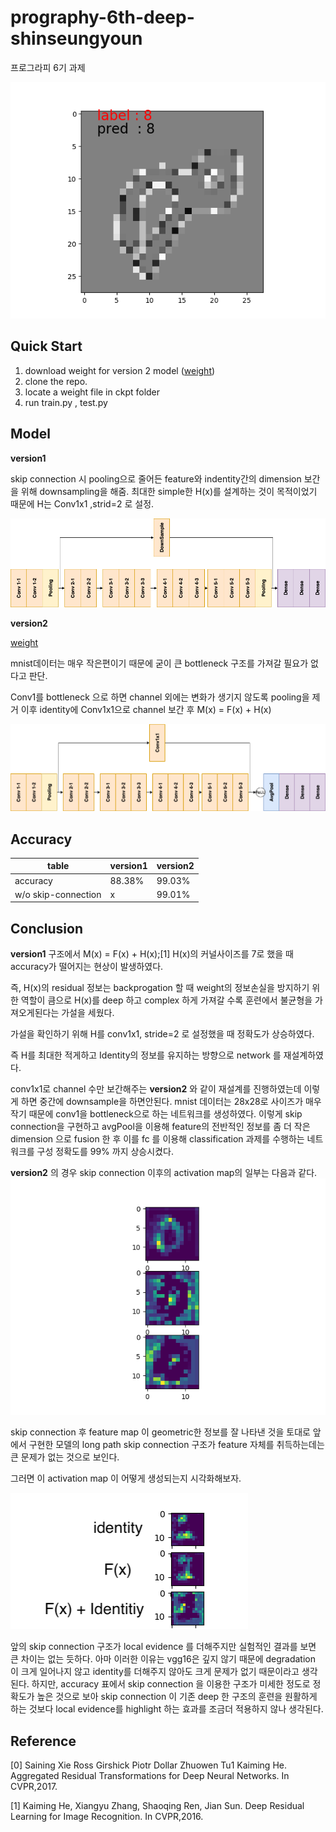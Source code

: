# prography-6th-deep-shinseungyoun
프로그라피 6기 과제

![model result](https://github.com/SeungyounShin/prography-6th-deep-shinseungyoun/blob/master/img/result.png?raw=true)

## Quick Start
1. download weight for version 2 model ([weight](https://drive.google.com/file/d/1QcuQFdd0oSvAjSO4ZiS7FZ187vY7tVWT/view?usp=sharing))
2. clone the repo.
3. locate a weight file in ckpt folder
4. run train.py , test.py

## Model
**version1**

skip connection 시 pooling으로 줄어든 feature와 indentity간의 dimension 보간을 위해 downsampling을 해줌.
최대한 simple한 H(x)를 설계하는 것이 목적이었기 때문에 H는 Conv1x1 ,strid=2 로 설정.

![Alt text](https://github.com/SeungyounShin/prography-6th-deep-shinseungyoun/blob/master/img/vgg16_skipconn_ver1.png?raw=true)

**version2**

[weight](https://drive.google.com/file/d/1QcuQFdd0oSvAjSO4ZiS7FZ187vY7tVWT/view?usp=sharing)

mnist데이터는 매우 작은편이기 때문에 굳이 큰 bottleneck 구조를 가져갈 필요가 없다고 판단.

Conv1를 bottleneck 으로 하면 channel 외에는 변화가 생기지 않도록 pooling을 제거
이후 identity에 Conv1x1으로 channel 보간 후 
M(x) = F(x) + H(x) 

![Alt text](https://github.com/SeungyounShin/prography-6th-deep-shinseungyoun/blob/master/img/vgg16_skipconn_ver2.png?raw=true)
## Accuracy

| table  | version1 | version2 |
| ------------- | ------------- |------------- |
| accuracy  | 88.38%  | 99.03%  |
| w/o skip-connection  | x  | 99.01%  |


## Conclusion

**version1** 구조에서 M(x) = F(x) + H(x);[1] H(x)의 커널사이즈를 7로 했을 때 accuracy가 떨어지는 현상이 발생하였다.

즉, H(x)의 residual 정보는 backprogation 할 때 weight의 정보손실을 방지하기 위한 역할이 큼으로 H(x)를 deep 하고 complex 하게 가져갈 수록 훈련에서 불균형을 가져오게된다는 가설을 세웠다.

가설을 확인하기 위해 H를 conv1x1, stride=2 로 설정했을 때 정확도가 상승하였다.

즉 H를 최대한 적게하고 Identity의 정보를 유지하는 방향으로 network 를 재설계하였다. 

conv1x1로 channel 수만 보간해주는 **version2** 와 같이 재설계를 진행하였는데 이렇게 하면 중간에 downsample을 하면안된다. mnist 데이터는 28x28로 사이즈가 매우 작기 때문에 conv1을 bottleneck으로 하는 네트워크를 생성하였다. 이렇게 skip connection을 구현하고 avgPool을 이용해 feature의 전반적인 정보를 좀 더 작은 dimension 으로 fusion 한 후 이를 fc 를 이용해 classification 과제를 수행하는 네트워크를 구성 정확도를 99% 까지 상승시켰다.

**version2** 의 경우 skip connection 이후의 activation map의 일부는 다음과 같다.
![Alt text](https://github.com/SeungyounShin/prography-6th-deep-shinseungyoun/blob/master/img/Figure_1.png?raw=true)

skip connection 후 feature map 이 geometric한 정보를 잘 나타낸 것을 토대로 앞에서 구현한 모델의 long path skip connection 구조가 feature 자체를 취득하는데는 큰 문제가 없는 것으로 보인다.

그러면 이 activation map 이 어떻게 생성되는지 시각화해보자.

![Alt text](https://github.com/SeungyounShin/prography-6th-deep-shinseungyoun/blob/master/img/change.png?raw=true)


앞의 skip connection 구조가 local evidence 를 더해주지만 실험적인 결과를 보면 큰 차이는 없는 듯하다. 아마 이러한 이유는 vgg16은 깊지 않기 때문에 degradation 이 크게 일어나지 않고 identity를 더해주지 않아도 크게 문제가 없기 때문이라고 생각된다. 하지만, accuracy 표에서 skip connection 을 이용한 구조가 미세한 정도로 정확도가 높은 것으로 보아 skip connection 이 기존 deep 한 구조의 훈련을 원활하게 하는 것보다 local evidence를 highlight 하는 효과를 조금더 적용하지 않나 생각된다.


## Reference
[0] Saining Xie Ross Girshick Piotr Dollar Zhuowen Tu1 Kaiming He. Aggregated Residual Transformations for Deep Neural Networks. In CVPR,2017.

[1] Kaiming He, Xiangyu Zhang, Shaoqing Ren, Jian Sun. Deep Residual Learning for Image Recognition. In CVPR,2016.
